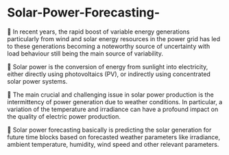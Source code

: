 # Solar-Power-Forecasting-
 In recent years, the rapid boost of variable energy generations particularly from wind and solar energy resources in the power grid has led to these generations becoming a noteworthy source of uncertainty with load behaviour still being the main source of variability.

 Solar power is the conversion of energy from sunlight into electricity, either directly using photovoltaics (PV), or indirectly using concentrated solar power systems.

 The main crucial and challenging issue in solar power production is the intermittency of power generation due to weather conditions. In particular, a variation of the temperature and irradiance can have a profound impact on the quality of electric power production.

 Solar power forecasting basically is predicting the solar generation for future time blocks based on forecasted weather parameters like irradiance, ambient temperature, humidity, wind speed and other relevant parameters.
